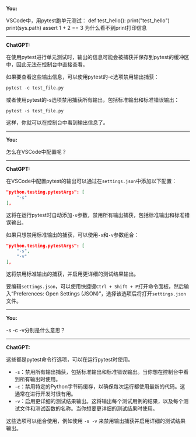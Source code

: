 **You:**

VSCode中，用pytest跑单元测试： def test\_hello(): print("test\_hello") print(sys.path) assert 1 + 2 == 3 为什么看不到print打印信息

* * *

**ChatGPT:**

在使用pytest进行单元测试时，输出的信息可能会被捕获并保存到pytest的缓冲区中，因此无法在控制台中直接查看。

如果要查看这些输出信息，可以使用pytest的-c选项禁用输出捕获：

```r
pytest -c test_file.py
```

或者使用pytest的-s选项禁用捕获所有输出，包括标准输出和标准错误输出：

```
pytest -s test_file.py
```

这样，你就可以在控制台中看到输出信息了。

* * *

**You:**

怎么在VSCode中配置呢？

* * *

**ChatGPT:**

在VSCode中配置pytest的输出可以通过在`settings.json`中添加以下配置：

```json
"python.testing.pytestArgs": [
    "-s"
],
```

这将在运行pytest时自动添加`-s`参数，禁用所有输出捕获，包括标准输出和标准错误输出。

如果只想禁用标准输出的捕获，可以使用`-s`和`-v`参数组合：

```json
"python.testing.pytestArgs": [
    "-s",
    "-v"
],
```

这将禁用标准输出的捕获，并启用更详细的测试结果输出。

要编辑`settings.json`，可以使用快捷键`Ctrl + Shift + P`打开命令面板，然后输入“Preferences: Open Settings (JSON)”，选择该选项后将打开`settings.json`文件。

* * *

**You:**

\-s -c -v分别是什么意思？

* * *

**ChatGPT:**

这些都是pytest命令行选项，可以在运行pytest时使用。

*   `-s`：禁用所有输出捕获，包括标准输出和标准错误输出。当你想在控制台中看到所有输出时使用。
*   `-c`：禁用特定的Python字节码缓存，以确保每次运行都使用最新的代码。这通常在进行开发时很有用。
*   `-v`：启用更详细的测试结果输出。这将输出每个测试用例的结果，以及每个测试文件和测试函数的名称。当你想要更详细的测试结果时使用。

这些选项可以组合使用，例如使用 `-s -v` 来禁用输出捕获并启用详细的测试结果输出。